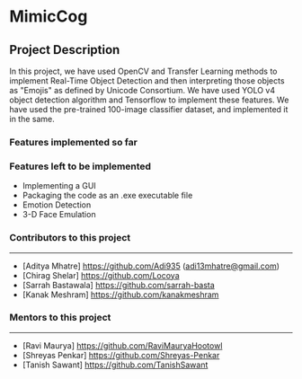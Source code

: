 # MimicCog

## Project Description

In this project, we have used OpenCV and Transfer Learning methods to implement Real-Time Object Detection and then interpreting those objects as "Emojis" as defined by Unicode Consortium.
We have used YOLO v4 object detection algorithm and Tensorflow to implement these features. We have used the pre-trained 100-image classifier dataset, and implemented it in the same.


### Features implemented so far

### Features left to be implemented
- Implementing a GUI 
- Packaging the code as an .exe executable file
- Emotion Detection
- 3-D Face Emulation


### Contributors to this project
___
- [Aditya Mhatre] https://github.com/Adi935 (adi13mhatre@gmail.com)
- [Chirag Shelar] https://github.com/Locoya
- [Sarrah Bastawala] https://github.com/sarrah-basta
- [Kanak Meshram] https://github.com/kanakmeshram

### Mentors to this project
___
- [Ravi Maurya] https://github.com/RaviMauryaHootowl
- [Shreyas Penkar] https://github.com/Shreyas-Penkar
- [Tanish Sawant] https://github.com/TanishSawant

  
